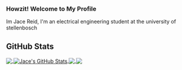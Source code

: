 ### Howzit! Welcome to My Profile
Im Jace Reid, I'm an electrical engineering student at the university of stellenbosch
## GitHub Stats

<a href="https://github.com/JaceReid/JaceReid">
  <img align="center" src="https://github-readme-stats.vercel.app/api/top-langs/?username=JaceReid&langs_count=3&theme=nord" />
</a>
<a href="https://github.com/JaceReid/JaceReid">
  <img align="center" src="https://github-readme-stats.vercel.app/api?username=JaceReid&show_icons=true&theme=nord" alt="Jace's GitHub Stats" />
</a>
<a href="https://github.com/JaceReid/DWM">
  <img align="center" src="https://github-readme-stats.vercel.app/api/pin/?username=JaceReid&repo=DWM&theme=nord" />
</a>
<a href="https://github.com/JaceReid/BirdApp">
  <img align="center" src="https://github-readme-stats.vercel.app/api/pin/?username=JaceReid&repo=BirdApp&theme=nord" />
</a>

<!--
**JaceReid/JaceReid** is a ✨ _special_ ✨ repository because its `README.md` (this file) appears on your GitHub profile.

Here are some ideas to get you started:

- 🔭 I’m currently working on ...
- 🌱 I’m currently learning ...
- 👯 I’m looking to collaborate on ...
- 🤔 I’m looking for help with ...
- 💬 Ask me about ...
- 📫 How to reach me: ...
- 😄 Pronouns: ...
- ⚡ Fun fact: ...
-->
